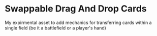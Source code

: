 # Swappable Drag And Drop Cards

My expirmental asset to add mechanics for transferring cards within a single field (be it a battlefield or a player's hand)
